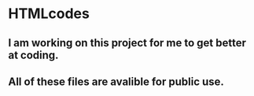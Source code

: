 # HTMLcodes
## I am working on this project for me to get better at coding.
## All of these files are avalible for public use.
